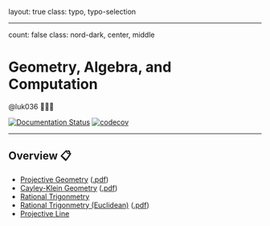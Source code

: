 layout: true
class: typo, typo-selection

---

count: false
class: nord-dark, center, middle

# Geometry, Algebra, and Computation

@luk036 👨🏻‍🏫

[![Documentation Status](https://readthedocs.org/projects/projgeom-py/badge/?version=latest)](https://projgeom-py.readthedocs.io/en/latest/?badge=latest)
[![codecov](https://codecov.io/gh/luk036/projgeom-py/branch/main/graph/badge.svg?token=6lpjUzPavX)](https://codecov.io/gh/luk036/projgeom-py)

---

## Overview 📋

- [Projective Geometry](01proj_geom-remark.html) ([.pdf](01proj_geom2.pdf))
- [Cayley-Klein Geometry](02ck_geom-remark.html) ([.pdf](02ck_geom2.pdf))
- [Rational Trigonmetry](03RT-remark.html)
- [Rational Trigonmetry (Euclidean)](04RT_2-remark.html) ([.pdf](04RT2.pdf))
- [Projective Line](05proj_line-remark.html)
